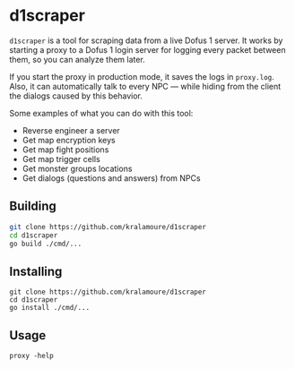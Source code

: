 # d1scraper

`d1scraper` is a tool for scraping data from a live Dofus 1 server. It works by starting a proxy to a Dofus 1 login
server for logging every packet between them, so you can analyze them later.

If you start the proxy in production mode, it saves the logs in `proxy.log`. Also, it can automatically talk to every
NPC — while hiding from the client the dialogs caused by this behavior.

Some examples of what you can do with this tool:

- Reverse engineer a server
- Get map encryption keys
- Get map fight positions
- Get map trigger cells
- Get monster groups locations
- Get dialogs (questions and answers) from NPCs

## Building

```sh
git clone https://github.com/kralamoure/d1scraper
cd d1scraper
go build ./cmd/...
```

## Installing

```console
git clone https://github.com/kralamoure/d1scraper
cd d1scraper
go install ./cmd/...
```

## Usage

```console
proxy -help
```
